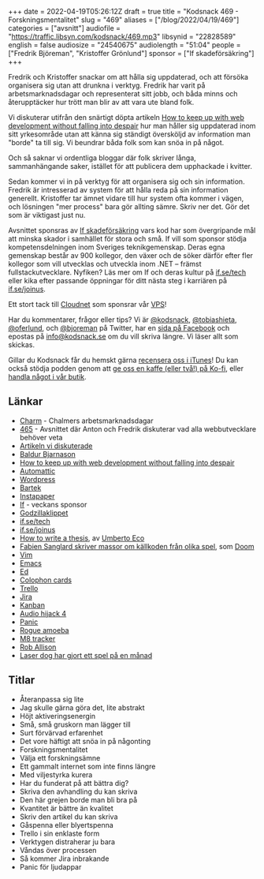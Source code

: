 +++
date = 2022-04-19T05:26:12Z
draft = true
title = "Kodsnack 469 - Forskningsmentalitet"
slug = "469"
aliases = ["/blog/2022/04/19/469"]
categories = ["avsnitt"]
audiofile = "https://traffic.libsyn.com/kodsnack/469.mp3"
libsynid = "22828589"
english = false
audiosize = "24540675"
audiolength = "51:04"
people = ["Fredrik Björeman", "Kristoffer Grönlund"]
sponsor = ["If skadeförsäkring"]
+++

Fredrik och Kristoffer snackar om att hålla sig uppdaterad, och att försöka organisera sig utan att drunkna i verktyg. Fredrik har varit på arbetsmarknadsdagar och representerat sitt jobb, och båda minns och återupptäcker hur trött man blir av att vara ute bland folk.

Vi diskuterar utifrån den snärtigt döpta artikeln [How to keep up with web development without falling into despair](https://www.baldurbjarnason.com/2022/i-cant-keep-up-with-web-dev/) hur man håller sig uppdaterad inom sitt yrkesområde utan att känna sig ständigt översköljd av information man "borde" ta till sig. Vi beundrar båda folk som kan snöa in på något.

Och så saknar vi ordentliga bloggar där folk skriver långa, sammanhängande saker, istället för att publicera dem upphackade i kvitter.

Sedan kommer vi in på verktyg för att organisera sig och sin information. Fredrik är intresserad av system för att hålla reda på sin information generellt. Kristoffer tar ämnet vidare till hur system ofta kommer i vägen, och lösningen "mer process" bara gör allting sämre. Skriv ner det. Gör det som är viktigast just nu.

Avsnittet sponsras av [If skadeförsäkring](https://www.if.se/) vars kod har som övergripande mål att minska skador i samhället för stora och små. If vill som sponsor stödja kompetensdelningen inom Sveriges teknikgemenskap. Deras egna gemenskap består av 900 kollegor, den växer och de söker därför efter fler kollegor som vill utvecklas och utveckla inom .NET – främst fullstackutvecklare. Nyfiken? Läs mer om If och deras kultur på [if.se/tech](https://www.if.se/tech) eller kika efter passande öppningar för ditt nästa steg i karriären på [if.se/joinus](https://www.if.se/joinus).

Ett stort tack till [Cloudnet](https://www.cloudnet.se) som sponsrar vår [VPS](https://en.wikipedia.org/wiki/Virtual_private_server)!

Har du kommentarer, frågor eller tips? Vi är [@kodsnack](https://www.twitter.com/kodsnack), [@tobiashieta](https://www.twitter.com/tobiashieta), [@oferlund](https://www.twitter.com/oferlund), och [@bjoreman](https://www.twitter.com/bjoreman) på Twitter, har en [sida på Facebook](https://www.facebook.com/kodsnack) och epostas på [info@kodsnack.se](mailto:info@kodsnack.se) om du vill skriva längre. Vi läser allt som skickas.

Gillar du Kodsnack får du hemskt gärna [recensera oss i iTunes](https://itunes.apple.com/se/podcast/kodsnack/id561631498?l=en)! Du kan också stödja podden genom att <a href="https://ko-fi.com/kodsnack" rel="payment">ge oss en kaffe (eller två!) på Ko-fi</a>, eller [handla något i vår butik](https://shop.spreadshirt.se/kodsnack/).

## Länkar ##
* [Charm](https://www.charm.chalmers.se/) - Chalmers arbetsmarknadsdagar
* [465](https://kodsnack.se/465/) - Avsnittet där Anton och Fredrik diskuterar vad alla webbutvecklare behöver veta
* [Artikeln vi diskuterade](https://www.baldurbjarnason.com/2021/100-things-every-web-developer-should-know/)
* [Baldur Bjarnason](https://www.baldurbjarnason.com/)
* [How to keep up with web development without falling into despair](https://www.baldurbjarnason.com/2022/i-cant-keep-up-with-web-dev/)
* [Automattic](https://en.wikipedia.org/wiki/Automattic)
* [Wordpress](https://en.wikipedia.org/wiki/WordPress)
* [Bartek](https://brtk.se/)
* [Instapaper](https://en.wikipedia.org/wiki/Instapaper)
* [If](https://www.if.se/) - veckans sponsor
* [Godzillaklippet](https://www.youtube.com/watch?v=EODmOsFp5bk)
* [if.se/tech](https://www.if.se/tech)
* [if.se/joinus](https://www.if.se/joinus)
* [How to write a thesis](https://thereader.mitpress.mit.edu/umberto-eco-how-to-write-a-thesis/), av [Umberto Eco](https://en.wikipedia.org/wiki/Umberto_Eco)
* [Fabien Sanglard skriver massor om källkoden från olika spel](https://fabiensanglard.net/), som [Doom](https://fabiensanglard.net/gebbdoom/)
* [Vim](https://en.wikipedia.org/wiki/Vim_%28text_editor%29)
* [Emacs](https://en.wikipedia.org/wiki/Emacs)
* [Ed](https://en.wikipedia.org/wiki/Ed_%28text_editor%29)
* [Colophon cards](https://www.colophon.cards/)
* [Trello](https://en.wikipedia.org/wiki/Trello)
* [Jira](https://en.wikipedia.org/wiki/Jira_%28software%29)
* [Kanban](https://en.wikipedia.org/wiki/Kanban_%28development%29)
* [Audio hijack 4](https://weblog.rogueamoeba.com/2022/03/31/audio-hijack-4-has-arrived/)
* [Panic](https://panic.com/)
* [Rogue amoeba](https://rogueamoeba.com/)
* [M8 tracker](https://dirtywave.com/)
* [Rob Allison](https://twitter.com/roballison)
* [Laser dog har gjort ett spel på en månad](https://www.youtube.com/watch?v=avjMt3aIHjg)

## Titlar ##
* Återanpassa sig lite
* Jag skulle gärna göra det, lite abstrakt
* Höjt aktiveringsenergin
* Små, små gruskorn man lägger till
* Surt förvärvad erfarenhet
* Det vore häftigt att snöa in på någonting
* Forskningsmentalitet
* Välja ett forskningsämne
* Ett gammalt internet som inte finns längre
* Med viljestyrka kurera
* Har du funderat på att bättra dig?
* Skriva den avhandling du kan skriva
* Den här grejen borde man bli bra på
* Kvantitet är bättre än kvalitet
* Skriv den artikel du kan skriva
* Gåspenna eller blyertspenna
* Trello i sin enklaste form
* Verktygen distraherar ju bara
* Våndas över processen
* Så kommer Jira inbrakande
* Panic för ljudappar